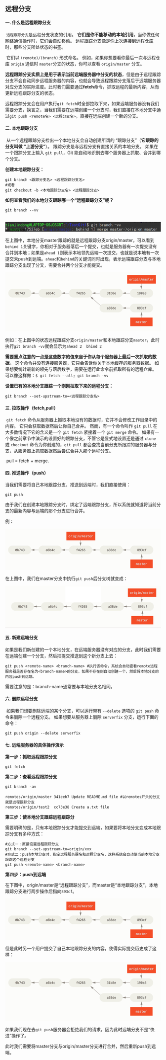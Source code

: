 ## 远程分支

#### 一. 什么是远程跟踪分支

​	`远程跟踪分支`是远程分支状态的引用。 **它们是你不能移动的本地引用**，当你做任何网络通信操作时，它们会自动移动。 远程跟踪分支像是你上次连接到远程仓库时，那些分支所处状态的书签。

​	它们以 `(remote)/(branch)` 形式命名。 例如，如果你想要看你最后一次与远程仓库 `origin` 通信时 `master`分支的状态，你可以查看 `origin/master` 分支。

​	**远程跟踪分支实质上是用于表示当前远端服务器中分支的状态**，但是由于远程跟踪分支不会自动同步远程服务器的内容，也就会导致远程跟踪分支落后于远端服务器对应分支的实际进度。此时我们需要通过**fetch**命令，抓取远程的最新内容，从而更新远程跟踪分支的状态。

​	远程跟踪分支会在用户执行`git fetch`时全部拉取下来，如果远端服务器没有我们需要分支，换言之，当我们需要在远端创建一个分支时，我们直接在本地分支中通过`git push <remote名> <远程分支名>`，直接在远端创建一个新的分支。

#### 二. 本地跟踪分支

​	从一个远程跟踪分支检出一个本地分支会自动创建所谓的 “跟踪分支”（**它跟踪的分支叫做 “上游分支”**）。 跟踪分支是与远程分支有直接关系的本地分支。 如果在一个跟踪分支上输入 `git pull`，Git 能自动地识别去哪个服务器上抓取、合并到哪个分支。

**创建本地跟踪分支：**

```shell
git branch <跟踪分支名> <远程跟踪分支名>
#或者
git checkout -b <本地跟踪分支名> <远程跟踪分支>
```

**如何查看我们的本地分支跟踪哪一个“远程跟踪分支”呢？**

```shell
git branch --vv
```

​	![](../images/46.png)

​	在上图中，本地分支master跟踪的就是远程跟踪分支origin/master，可以看到`behind 1`关键字，你相对于服务器落后一个提交，也就是服务器有一次提交没有合并到本地；如果是`ahead 1`则表示本地领先远端一次提交，也就是说本地有一次提交未push到远端。`ahead`和`behind`的关键词同时出现，表示远端跟踪分支与本地跟踪分支出现了分叉，需要合并两个分支才能提交。

![](../images/45.png)

​	例如：在上图中的状态远程跟踪分支`origin/master`和本地跟踪分支`master`，此时执行`git branch -vv`就会显示为`ahead 2  bhind 2`

​	**需要重点注意的一点是这些数字的值来自于你从每个服务器上最后一次抓取的数据**。 这个命令并没有连接服务器，它只会告诉你关于本地缓存的服务器数据。 如果想要统计最新的领先与落后数字，需要在运行此命令前抓取所有的远程仓库。 可以像这样做：`$ git fetch --all; git branch -vv`



**设置已有的本地分支跟踪一个刚刚拉取下来的远程分支：**

```shell
git branch --set-upstream-to=<远程跟踪分支名>
```



#### 三. 拉取操作（fetch,pull）

​	 `git fetch` 命令从服务器上抓取本地没有的数据时，它并不会修改工作目录中的内容。 它只会获取数据然后让你自己合并。 然而，有一个命令叫作 `git pull` 在大多数情况下它的含义是一个 `git fetch` 紧接着一个 `git merge` 命令。 如果有一个像之前章节中演示的设置好的跟踪分支，不管它是显式地设置还是通过 `clone` 或 `checkout` 命令为你创建的，`git pull` 都会查找当前分支所跟踪的服务器与分支，从服务器上抓取数据然后尝试合并入那个远程分支。

​	pull = fetch + merge.



#### 四. 推送操作（push）

当我们需要将自己本地跟踪分支，推送到远端时，我们直接使用：

```shell
git push
```

由于我们在创建本地跟踪分支时，绑定了远端跟踪分支，所以系统就知道将当前分支的最新内容与远端的那个分支进行合并。

例：

![](../images/44.png)

在上图中，我们在master分支中执行`git push`后分支树就变成：

![](../images/47.png)



#### 五. 新建远端分支

如果是我们新创建的一个本地分支，在远端服务器没有对应的分支，此时我们需要在远端创建一个分支，然后把提交推送到这个新分支上去：

```shell
git push <remote-name> <branch-name> #执行该命令，系统会自动查看remote远程服务器是否存在名为<branch-name>的分支，如果不存在则自动创建一个，然后将本地分支的内容push到远端。
```

需要注意的是：branch-name通常要与本地分支名相同。



#### 六. 删除远程分支

​	如果我们想要删除远端的某个分支，可以运行带有 `--delete` 选项的 `git push` 命令来删除一个远程分支。 如果想要从服务器上删除 `serverfix` 分支，运行下面的命令：

```shell
git push origin --delete serverfix
```



#### 七. 远端服务器的具体操作演示

**第一步：抓取远程跟踪分支**

```shell
git fetch 
```

**第二步：查看远程跟踪分支**

```shell
git branch -av

remotes/origin/master 341eeb7 Update README.md file #以remotes开头的分支就是远程跟踪分支
remotes/origin/test2  cc73e38 Create a.txt file
```



**第三步：使本地分支跟踪远程跟踪分**

​	需要明确的是，只有本地跟踪分支才能提交到远端，如果要将本地分支变成本地跟踪分支有多种方式：

```shell
#方式一：直接设置远程跟踪分支
git branch --set-upstream-to=origin/xxx
#方式二：push本地分支时，指定远程服务器名和远程分支名，这样系统会自动使当前本地分支跟踪这个远程分支
git push <remote-name> <branch-name>
```

**第四步：push到远端**

在下图中，origin/master是“远程跟踪分支”，而master是“本地跟踪分支”，本地跟踪分支进行两步操作后指向`893cf`。

![](../images/44.png)

但是此时另一个用户提交了自己本地跟踪分支的内容，使得实际提交历史成了这样：

![](../images/45.png)

如果我们现在去`git push`服务器会拒绝我们的请求，因为此时远端分支不是“快进”操作了。

此时我们需要将master分支与origin/master分支进行合并，然后重新push到远端。